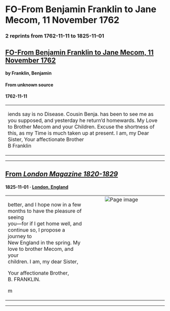 
# FO-From Benjamin Franklin to Jane Mecom, 11 November 1762

### 2 reprints from 1762-11-11 to 1825-11-01

## [FO-From Benjamin Franklin to Jane Mecom, 11 November 1762](https://founders.archives.gov/documents/Franklin/01-10-02-0077)

#### by Franklin, Benjamin

#### From unknown source

#### 1762-11-11

<table style="width: 100%;"><tr><td style="width: 50%">

iends say is no Disease. Cousin Benja. has been to see me as you supposed, and yesterday he return’d homewards. My Love to Brother Mecom and your Children. Excuse the shortness of this, as my Time is much taken up at present. I am, my Dear Sister, Your affectionate Brother  
B Franklin  

</td></tr></table>

---

## [From _London Magazine 1820-1829_](https://archive.org/details/sim_london-magazine_1825-11-01_3_11/page/n137/mode/1up?view=theater)

#### 1825-11-01 &middot; [London, England](http://dbpedia.org/resource/London)

<table style="width: 100%;"><tr><td style="width: 50%">

  
better, and I hope now in a few months to have the pleasure of seeing  
you—for if I get home well, and continue so, I propose a journey to  
New England in the spring. My love to brother Mecom, and your  
children. I am, my dear Sister,  
  
Your affectionate Brother,  
B. FRANKLIN.  
  
m
</td><td style="width: 50%; max-height: 75%; margin: auto; display: block;">
<img alt="Page image" src="https://iiif.archive.org/iiif/sim_london-magazine_1825-11-01_3_11&#0036;137/pct:16.972477,60.824345,71.494102,11.248074/600,/0/default.jpg"/>
</td>
</tr></table>

---


